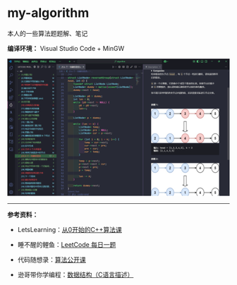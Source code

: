 # my-algorithm

本人的一些算法题题解、笔记

**编译环境：** Visual Studio Code + MinGW

![fig-1](figures/fig-1.png)

***

**参考资料：**

- LetsLearning：[从0开始的C++算法课](https://b23.tv/DgUOlAU)

- 睡不醒的鲤鱼：[LeetCode 每日一题](https://b23.tv/3Bbn70w)

- 代码随想录：[算法公开课](https://b23.tv/IkTSAT8)

- 逊哥带你学编程：[数据结构（C语言描述）](https://b23.tv/gN7lAkC)